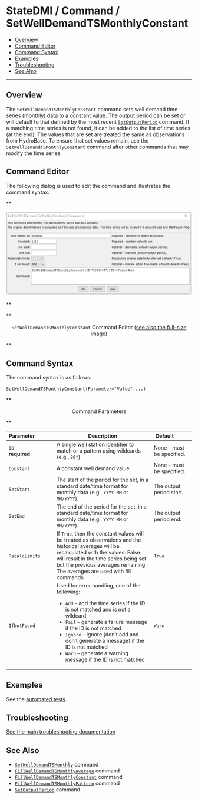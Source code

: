 # StateDMI / Command / SetWellDemandTSMonthlyConstant #

* [Overview](#overview)
* [Command Editor](#command-editor)
* [Command Syntax](#command-syntax)
* [Examples](#examples)
* [Troubleshooting](#troubleshooting)
* [See Also](#see-also)

-------------------------

## Overview ##

The `SetWellDemandTSMonthlyConstant`  command sets well demand time series (monthly) data to a constant value.
The output period can be set or will default to that defined by the most recent
[`SetOutputPeriod`](../SetOutputPeriod/SetOutputPeriod.md) command.
If a matching time series is not found, it can be added to the list of time series (at the end).
The values that are set are treated the same as observations from HydroBase.
To ensure that set values remain,
use the `SetWellDemandTSMonthlyConstant` command after other commands that may modify the time series.

## Command Editor ##

The following dialog is used to edit the command and illustrates the command syntax.

**<p style="text-align: center;">
![SetWellDemandTSMonthlyConstant command editor](SetWellDemandTSMonthlyConstant.png)
</p>**

**<p style="text-align: center;">
`SetWellDemandTSMonthlyConstant` Command Editor (<a href="../SetWellDemandTSMonthlyConstant.png">see also the full-size image</a>)
</p>**

## Command Syntax ##

The command syntax is as follows:

```text
SetWellDemandTSMonthlyConstant(Parameter="Value",...)
```
**<p style="text-align: center;">
Command Parameters
</p>**

| **Parameter**&nbsp;&nbsp;&nbsp;&nbsp;&nbsp;&nbsp;&nbsp;&nbsp;&nbsp;&nbsp;&nbsp;&nbsp; | **Description** | **Default**&nbsp;&nbsp;&nbsp;&nbsp;&nbsp;&nbsp;&nbsp;&nbsp;&nbsp;&nbsp; |
| --------------|-----------------|----------------- |
| `ID`<br>**required** | A single well station identifier to match or a pattern using wildcards (e.g., `20*`). | None – must be specified. |
| `Constant` | A constant well demand value. | None – must be specified. |
| `SetStart` | The start of the period for the set, in a standard date/time format for monthly data (e.g., `YYYY-MM` or `MM/YYYY`). | The output period start. |
| `SetEnd` | The end of the period for the set, in a standard date/time format for monthly data (e.g., `YYYY-MM` or `MM/YYYY`). | The output period end. |
| `RecalcLimits` | If `True`, then the constant values will be treated as observations and the historical averages will be recalculated with the values.  False will result in the time series being set but the previous averages remaining.  The averages are used with fill commands. | `True` |
| `IfNotFound` | Used for error handling, one of the following:<ul><li>`Add` – add the time series if the ID is not matched and is not a wildcard</li><li>`Fail` – generate a failure message if the ID is not matched</li><li>`Ignore` – ignore (don’t add and don’t generate a message) if the ID is not matched</li><li>`Warn` – generate a warning message if the ID is not matched</li></ul> | `Warn` |

## Examples ##

See the [automated tests](https://github.com/OpenCDSS/cdss-app-statedmi-test/tree/master/test/regression/commands/SetWellDemandTSMonthlyConstant).

## Troubleshooting ##

[See the main troubleshooting documentation](../../troubleshooting/troubleshooting.md)

## See Also ##

* [`SetWellDemandTSMonthly`](../SetWellDemandTSMonthly/SetWellDemandTSMonthly.md) command
* [`FillWellDemandTSMonthlyAverage`](../FillWellDemandTSMonthlyAverage/FillWellDemandTSMonthlyAverage.md) command
* [`FillWellDemandTSMonthlyConstant`](../FillWellDemandTSMonthlyConstant/FillWellDemandTSMonthlyConstant.md) command
* [`FillWellDemandTSMonthlyPattern`](../FillWellDemandTSMonthlyPattern/FillWellDemandTSMonthlyPattern.md) command
* [`SetOutputPeriod`](../SetOutputPeriod/SetOutputPeriod.md) command
